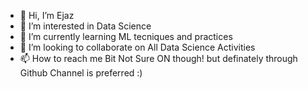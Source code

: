 - 👋 Hi, I’m Ejaz
- 👀 I’m interested in Data Science 
- 🌱 I’m currently learning ML tecniques and practices
- 💞️ I’m looking to collaborate on All Data Science Activities 
- 📫 How to reach me Bit Not Sure ON though! but definately through Github Channel is preferred :)

<!---
I am happy to meet and discover real ds / ml / ai challenges and opportunities. Thanks
--->
